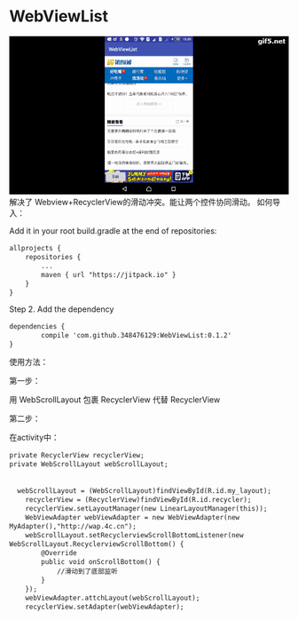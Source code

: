 # WebViewList
![image](https://github.com/348476129/WebViewList/blob/master/gif5新文件.gif)
解决了 Webview+RecyclerView的滑动冲突。能让两个控件协同滑动。
如何导入：

Add it in your root build.gradle at the end of repositories:

	allprojects {
		repositories {
			...
			maven { url "https://jitpack.io" }
		}
	}
Step 2. Add the dependency

	dependencies {
	        compile 'com.github.348476129:WebViewList:0.1.2'
	}
	

使用方法：

第一步：

用 WebScrollLayout 包裹 RecyclerView 代替 RecyclerView

第二步：

在activity中：
   
    private RecyclerView recyclerView;
    private WebScrollLayout webScrollLayout;
    
    
      webScrollLayout = (WebScrollLayout)findViewById(R.id.my_layout);
        recyclerView = (RecyclerView)findViewById(R.id.recycler);
        recyclerView.setLayoutManager(new LinearLayoutManager(this));
        WebViewAdapter webViewAdapter = new WebViewAdapter(new MyAdapter(),"http://wap.4c.cn");
        webScrollLayout.setRecyclerviewScrollBottomListener(new WebScrollLayout.RecyclerviewScrollBottom() {
            @Override
            public void onScrollBottom() {
                //滑动到了底部监听
            }
        });
        webViewAdapter.attchLayout(webScrollLayout);
        recyclerView.setAdapter(webViewAdapter);
    
    
